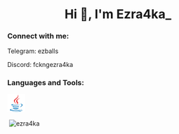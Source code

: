 <h1 align="center">Hi 👋, I'm Ezra4ka_</h1>
<h3 align="left">Connect with me:</h3>
<p align="left"> Telegram: ezballs
<p align="left"> Discord: fckngezra4ka
</p>

<h3 align="left">Languages and Tools:</h3>
<p align="left"> <a href="https://www.java.com" target="_blank" rel="noreferrer"> <img src="https://raw.githubusercontent.com/devicons/devicon/master/icons/java/java-original.svg" alt="java" width="40" height="40"/> </a> </p>

<p>&nbsp;<img align="center" src="https://github-readme-stats.vercel.app/api?username=ezra4ka&show_icons=true&locale=en" alt="ezra4ka" /></p>
